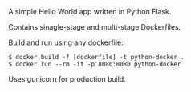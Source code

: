 A simple Hello World app written in Python Flask.

Contains sinagle-stage and multi-stage Dockerfiles.

Build and run using any dockerfile:

```
$ docker build -f [dockerfile] -t python-docker .
$ docker run --rm -it -p 8080:8080 python-docker
```

Uses gunicorn for production build.
